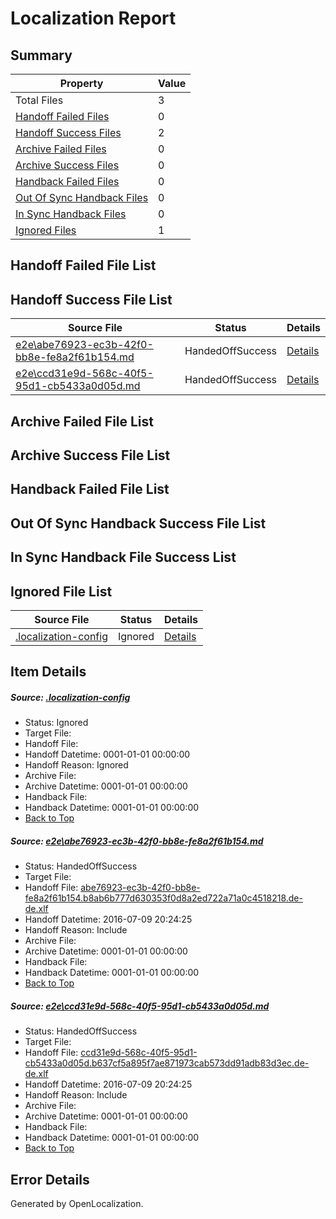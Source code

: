# <a name='report-top'></a> Localization Report

## Summary
 Property | Value 
 -------- | ----- 
 Total Files | 3
[ Handoff Failed Files ](#handoff-failed-list)| 0
[ Handoff Success Files ](#handoff-success-list)| 2
[ Archive Failed Files ](#archive-failed-list)| 0
[ Archive Success Files ](#archive-success-list)| 0
[ Handback Failed Files ](#handback-failed-list)| 0
[ Out Of Sync Handback Files ](#outofsync-handback-success-list)| 0
[ In Sync Handback Files ](#insync-handback-success-list)| 0
[ Ignored Files ](#ignored-list)| 1

## <a name='handoff-failed-list'></a> Handoff Failed File List

## <a name='handoff-success-list'></a> Handoff Success File List
 Source File | Status | Details 
 ----------- | ------ | ------- 
 [e2e\abe76923-ec3b-42f0-bb8e-fe8a2f61b154.md](https://github.com/OpenLocalizationTestOrg/oltest/blob/9dc1daac74f5a6701ed752783bbf736014e2c825/e2e/abe76923-ec3b-42f0-bb8e-fe8a2f61b154.md) | HandedOffSuccess | [Details](#fd9fc7aaf343ffb119ed636185ca17cbea5c29ac1)
 [e2e\ccd31e9d-568c-40f5-95d1-cb5433a0d05d.md](https://github.com/OpenLocalizationTestOrg/oltest/blob/9dc1daac74f5a6701ed752783bbf736014e2c825/e2e/ccd31e9d-568c-40f5-95d1-cb5433a0d05d.md) | HandedOffSuccess | [Details](#72b5ec23f218b308654bff3fbc3d9aedcd441ad42)

## <a name='archive-failed-list'></a> Archive Failed File List

## <a name='archive-success-list'></a> Archive Success File List

## <a name='handback-failed-list'></a> Handback Failed File List

## <a name='outofsync-handback-success-list'></a> Out Of Sync Handback Success File List

## <a name='insync-handback-success-list'></a> In Sync Handback File Success List

## <a name='ignored-list'></a> Ignored File List
 Source File | Status | Details 
 ----------- | ------ | ------- 
 [.localization-config](https://github.com/OpenLocalizationTestOrg/oltest/blob/9dc1daac74f5a6701ed752783bbf736014e2c825/.localization-config) | Ignored | [Details](#3d4f252ac210baf56311d7e97dcc2db10974dbd20)

## Item Details
##### <a name='3d4f252ac210baf56311d7e97dcc2db10974dbd20'></a> Source: [.localization-config](https://github.com/OpenLocalizationTestOrg/oltest/blob/9dc1daac74f5a6701ed752783bbf736014e2c825/.localization-config)
* Status: Ignored
* Target File: 
* Handoff File: 
* Handoff Datetime: 0001-01-01 00:00:00
* Handoff Reason: Ignored
* Archive File: 
* Archive Datetime: 0001-01-01 00:00:00
* Handback File: 
* Handback Datetime: 0001-01-01 00:00:00
* [Back to Top](#report-top)

##### <a name='fd9fc7aaf343ffb119ed636185ca17cbea5c29ac1'></a> Source: [e2e\abe76923-ec3b-42f0-bb8e-fe8a2f61b154.md](https://github.com/OpenLocalizationTestOrg/oltest/blob/9dc1daac74f5a6701ed752783bbf736014e2c825/e2e/abe76923-ec3b-42f0-bb8e-fe8a2f61b154.md)
* Status: HandedOffSuccess
* Target File: 
* Handoff File: [abe76923-ec3b-42f0-bb8e-fe8a2f61b154.b8ab6b777d630353f0d8a2ed722a71a0c4518218.de-de.xlf](https://github.com/OpenLocalizationTestOrg/olhandoff-e2e/blob/a7b94e260011f483f1ae31991d6ba626a41f0d67/ol-handoff/OpenLocalizationTestOrg/oltest-dede-fly/ci/ht/abe76923-ec3b-42f0-bb8e-fe8a2f61b154.b8ab6b777d630353f0d8a2ed722a71a0c4518218.de-de.xlf)
* Handoff Datetime: 2016-07-09 20:24:25
* Handoff Reason: Include
* Archive File: 
* Archive Datetime: 0001-01-01 00:00:00
* Handback File: 
* Handback Datetime: 0001-01-01 00:00:00
* [Back to Top](#report-top)

##### <a name='72b5ec23f218b308654bff3fbc3d9aedcd441ad42'></a> Source: [e2e\ccd31e9d-568c-40f5-95d1-cb5433a0d05d.md](https://github.com/OpenLocalizationTestOrg/oltest/blob/9dc1daac74f5a6701ed752783bbf736014e2c825/e2e/ccd31e9d-568c-40f5-95d1-cb5433a0d05d.md)
* Status: HandedOffSuccess
* Target File: 
* Handoff File: [ccd31e9d-568c-40f5-95d1-cb5433a0d05d.b637cf5a895f7ae871973cab573dd91adb83d3ec.de-de.xlf](https://github.com/OpenLocalizationTestOrg/olhandoff-e2e/blob/a7b94e260011f483f1ae31991d6ba626a41f0d67/ol-handoff/OpenLocalizationTestOrg/oltest-dede-fly/ci/ht/ccd31e9d-568c-40f5-95d1-cb5433a0d05d.b637cf5a895f7ae871973cab573dd91adb83d3ec.de-de.xlf)
* Handoff Datetime: 2016-07-09 20:24:25
* Handoff Reason: Include
* Archive File: 
* Archive Datetime: 0001-01-01 00:00:00
* Handback File: 
* Handback Datetime: 0001-01-01 00:00:00
* [Back to Top](#report-top)


## Error Details

Generated by OpenLocalization.
